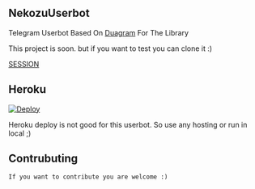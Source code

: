 ## NekozuUserbot

Telegram Userbot Based On [Duagram](https://github.com/ubotindonesia/duagram) For The Library

This project is soon. but if you want to test you can clone it :)

[SESSION](https://telegram.banghasan.com/ubotstring/)

## Heroku
  [![Deploy](https://www.herokucdn.com/deploy/button.svg)](https://heroku.com/deploy?template=https://github.com/Nekozu/NekozuUserbot.git)

Heroku deploy is not good for this userbot. So use any hosting or run in local ;)

## Contrubuting

```
If you want to contribute you are welcome :)
```
